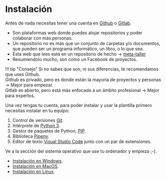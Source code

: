 # Instalación

Antes de nada necesitas tener una cuenta en [Github](https://github.com/) o [Gitlab](https://gitlab.com/).

* Son plataformas web donde puedes alojar repositorios y poder colaborar con más personas.
* Un repositorio no es más que un conjunto de carpetas y/o documentos, que pueden ser un programa informático, un libro, o lo que sea.
* Esta web que lees está en un repositorio de hecho -> [meta-taller](https://github.com/LaJaqueria/meta-taller/)
* Resumiendolo mucho, son como un Facebook de proyectos.

!!! tip "Consejo"
    Si no sabes que son, ni sus diferencias, te recomendamos que uses Github.  
    Github es privado, pero es donde están la mayoría de proyectos y personas -> Mejor para empezar.  
    Gitlab es abierto, pero está más enfocado a un ámbito profesional -> Mejor para expertos.

Una vez tengas tu cuenta, para poder instalar y usar la plantilla primero necesitas instalar en tu equipo:

1. Control de versiones [Git](https://git-scm.com/book/es/v2/Inicio---Sobre-el-Control-de-Versiones-Acerca-del-Control-de-Versiones).
2. Intérprete de [Python 3](https://python.org/).
3. Gestor de paquetes de Python, [PIP](https://es.wikipedia.org/wiki/Pip_(administrador_de_paquetes)).
4. Biblioteca [Pipenv](https://pipenv-es.readthedocs.io/es/latest/).
5. Editor de texto [Visual Studio Code](https://code.visualstudio.com/) junto con un par de extensiones.

Ve a la sección del sistema operativo que use tu ordenador y empieza ;-).

* [Instalación en Windows](windows.md).
* [Instalación en MacOS](macos.md).
* [Instalación en Linux](linux.md).
